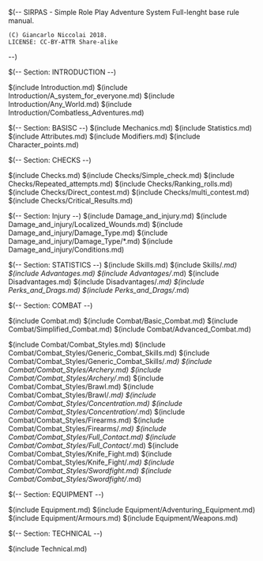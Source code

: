 $(--
	SIRPAS - Simple Role Play Adventure System
	Full-lenght base rule manual.

	(C) Giancarlo Niccolai 2018.
	LICENSE: CC-BY-ATTR Share-alike
--)

$(-- Section: INTRODUCTION --)

$(include Introduction.md)
$(include Introduction/A_system_for_everyone.md)
$(include Introduction/Any_World.md)
$(include Introduction/Combatless_Adventures.md)


$(-- Section: BASISC --)
$(include Mechanics.md)
$(include Statistics.md)
$(include Attributes.md)
$(include Modifiers.md)
$(include Character_points.md)

$(-- Section: CHECKS --)

$(include Checks.md)
$(include Checks/Simple_check.md)
$(include Checks/Repeated_attempts.md)
$(include Checks/Ranking_rolls.md)
$(include Checks/Direct_contest.md)
$(include Checks/multi_contest.md)
$(include Checks/Critical_Results.md)


$(-- Section: Injury  --)
$(include Damage_and_injury.md)
$(include Damage_and_injury/Localized_Wounds.md)
$(include Damage_and_injury/Damage_Type.md)
$(include Damage_and_injury/Damage_Type/*.md)
$(include Damage_and_injury/Conditions.md)


$(-- Section: STATISTICS  --)
$(include Skills.md)
$(include Skills/*.md)
$(include Advantages.md)
$(include Advantages/*.md)
$(include Disadvantages.md)
$(include Disadvantages/*.md)
$(include Perks_and_Drags.md)
$(include Perks_and_Drags/*.md)

$(-- Section: COMBAT  --)

$(include Combat.md)
$(include Combat/Basic_Combat.md)
$(include Combat/Simplified_Combat.md)
$(include Combat/Advanced_Combat.md)

$(include Combat/Combat_Styles.md)
$(include Combat/Combat_Styles/Generic_Combat_Skills.md)
$(include Combat/Combat_Styles/Generic_Combat_Skills/*.md)
$(include Combat/Combat_Styles/Archery.md)
$(include Combat/Combat_Styles/Archery/*.md)
$(include Combat/Combat_Styles/Brawl.md)
$(include Combat/Combat_Styles/Brawl/*.md)
$(include Combat/Combat_Styles/Concentration.md)
$(include Combat/Combat_Styles/Concentration/*.md)
$(include Combat/Combat_Styles/Firearms.md)
$(include Combat/Combat_Styles/Firearms/*.md)
$(include Combat/Combat_Styles/Full_Contact.md)
$(include Combat/Combat_Styles/Full_Contact/*.md)
$(include Combat/Combat_Styles/Knife_Fight.md)
$(include Combat/Combat_Styles/Knife_Fight/*.md)
$(include Combat/Combat_Styles/Swordfight.md)
$(include Combat/Combat_Styles/Swordfight/*.md)

$(-- Section: EQUIPMENT  --)

$(include Equipment.md)
$(include Equipment/Adventuring_Equipment.md)
$(include Equipment/Armours.md)
$(include Equipment/Weapons.md)

$(-- Section: TECHNICAL  --)

$(include Technical.md)
